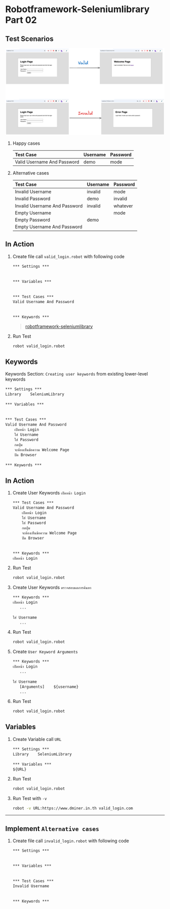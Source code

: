 # Robotframework-Seleniumlibrary Part 02

## Test Scenarios

![web demo's scenario](../images/webdemo/scenarios.png)

1. Happy cases

   | Test Case                   | Username | Password |
   | --------------------------- | -------- | -------- |
   | Valid Username And Password | demo     | mode     |

2. Alternative cases

   | Test Case                     | Username | Password |
   | ----------------------------- | -------- | -------- |
   | Invalid Username              | invalid  | mode     |
   | Invalid Password              | demo     | invalid  |
   | Invalid Username And Password | invalid  | whatever |
   | Empty Username                |          | mode     |
   | Empty Password                | demo     |          |
   | Empty Username And Password   |          |          |

## In Action

1. Create file call `valid_login.robot` with following code

   ```robot
   *** Settings ***


   *** Variables ***


   *** Test Cases ***
   Valid Username And Password


   *** Keywords ***

   ```

   > [robotframework-seleniumlibrary](https://robotframework.org/SeleniumLibrary/SeleniumLibrary.html)

2. Run Test

   ```sh
   robot valid_login.robot
   ```

## Keywords

Keywords Section: `Creating user keywords` from existing lower-level keywords

```robot
*** Settings ***
Library    SeleniumLibrary

*** Variables ***


*** Test Cases ***
Valid Username And Password
    เปิดหน้า Login
    ใส่ Username
    ใส่ Password
    กดปุ่ม
    จะต้องเห็นข้อความ Welcome Page
    ปิด Browser

*** Keywords ***

```

## In Action

1. Create User Keywords `เปิดหน้า Login`

   ```robot
   *** Test Cases ***
   Valid Username And Password
       เปิดหน้า Login
       ใส่ Username
       ใส่ Password
       กดปุ่ม
       จะต้องเห็นข้อความ Welcome Page
       ปิด Browser


   *** Keywords ***
   เปิดหน้า Login

   ```

2. Run Test

   ```sh
   robot valid_login.robot
   ```

3. Create User Keywords `ตรวจสอบผลการค้นหา`

   ```robot
   *** Keywords ***
   เปิดหน้า Login
      ...

   ใส่ Username
      ...
   ```

4. Run Test

   ```sh
   robot valid_login.robot
   ```

5. Create `User Keyword Arguments`

   ```robot
   *** Keywords ***
   เปิดหน้า Login
      ...

   ใส่ Username
      [Arguments]    ${username}
      ...
   ```

6. Run Test

   ```sh
   robot valid_login.robot
   ```

## Variables

1. Create Variable call `URL`

   ```robot
   *** Settings ***
   Library    SeleniumLibrary

   *** Variables ***
   ${URL}
   ```

2. Run Test

   ```sh
   robot valid_login.robot
   ```

3. Run Test with `-v`

   ```sh
   robot -v URL:https://www.dminer.in.th valid_login.com
   ```

---

## Implement `Alternative cases`

1. Create file call `invalid_login.robot` with following code

   ```robot
   *** Settings ***


   *** Variables ***


   *** Test Cases ***
   Invalid Username


   *** Keywords ***

   ```
